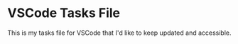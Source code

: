 # VSCode Tasks File

This is my tasks file for VSCode that I'd like to keep updated and accessible.
